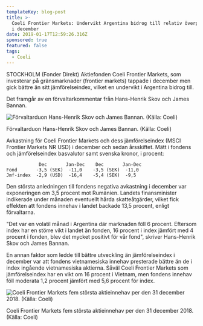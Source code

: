 ```yaml
---
templateKey: blog-post
title: >-
  Coeli Frontier Markets: Undervikt Argentina bidrog till relativ överprestation
  i december
date: 2019-01-17T12:59:26.316Z
sponsored: true
featured: false
tags:
  - Coeli
---
```

STOCKHOLM (Fonder Direkt) Aktiefonden Coeli Frontier Markets, som investerar på gränsmarknader (frontier markets) tappade i december men gick bättre än sitt jämförelseindex, vilket en undervikt i Argentina bidrog till.

Det framgår av en förvaltarkommentar från Hans-Henrik Skov och James Bannan.

![Förvaltarduon Hans-Henrik Skov och James Bannan. (Källa: Coeli)](/img/coeli17jan.png)

<span class="image-caption">Förvaltarduon Hans-Henrik Skov och James Bannan. (Källa: Coeli)</span>

Avkastning för Coeli Frontier Markets och dess jämförelseindex (MSCI Frontier Markets NR USD) i december och sedan årsskiftet. Mätt i fondens och jämförelseindex basvalutor samt svenska kronor, i procent:

```
            Dec       Jan-Dec    Dec       Jan-Dec             
Fond       -3,5 (SEK)  -11,0    -3,5 (SEK)  -11,0                
Jmf-index  -2,9 (USD)  -16,4    -5,4 (SEK)  -9,5
```

Den största anledningen till fondens negativa avkastning i december var exponeringen om 3,5 procent mot Rumänien. Landets finansminister indikerade under månaden eventuellt hårda skatteåtgärder, vilket fick effekten att fondens innehav i landet backade 13,5 procent, enligt förvaltarna.

"Det var en volatil månad i Argentina där marknaden föll 6 procent. Eftersom index har en större vikt i landet än fonden, 16 procent i index jämfört med 4 procent i fonden, blev det mycket positivt för vår fond", skriver Hans-Henrik Skov och James Bannan.

En annan faktor som ledde till bättre utveckling än jämförelseindex i december var att fondens vietnamesiska innehav presterade bättre än de i index ingående vietnamesiska aktierna. Såväl Coeli Frontier Markets som jämförelseindex har en vikt om 16 procent i Vietnam, men fondens innehav föll moderata 1,2 procent jämfört med 5,6 procent för index.

![Coeli Frontier Markets fem största aktieinnehav per den 31 december 2018. (Källa: Coeli)](/img/coeli17jan2.png)

<span class="image-caption">Coeli Frontier Markets fem största aktieinnehav per den 31 december 2018. (Källa: Coeli)</span>
